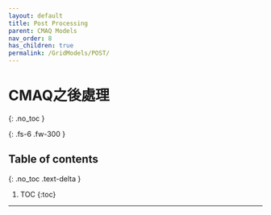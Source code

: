 ```yaml
---
layout: default
title: Post Processing
parent: CMAQ Models
nav_order: 8
has_children: true
permalink: /GridModels/POST/
---
```


# **CMAQ**之後處理
{: .no_toc }


{: .fs-6 .fw-300 }

## Table of contents
{: .no_toc .text-delta }

1. TOC
{:toc}

---



